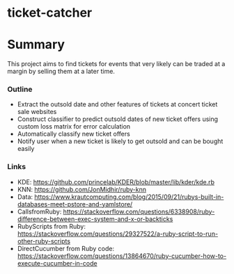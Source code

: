 # ticket-catcher

# Summary
This project aims to find tickets for events that very likely can be traded at a margin by selling them at a later time.
### Outline
* Extract the outsold date and other features of tickets at concert ticket sale websites
* Construct classifier to predict outsold dates of new ticket offers using custom loss matrix for error calculation
* Automatically classify new ticket offers
* Notify user when a new ticket is likely to get outsold and can be bought easily

### Links
* KDE: https://github.com/princelab/KDER/blob/master/lib/kder/kde.rb
* KNN: https://github.com/JonMidhir/ruby-knn
* Data: https://www.krautcomputing.com/blog/2015/09/21/rubys-built-in-databases-meet-pstore-and-yamlstore/
* CallsfromRuby: https://stackoverflow.com/questions/6338908/ruby-difference-between-exec-system-and-x-or-backticks
* RubyScripts from Ruby: https://stackoverflow.com/questions/29327522/a-ruby-script-to-run-other-ruby-scripts
* DirectCucumber from Ruby code: https://stackoverflow.com/questions/13864670/ruby-cucumber-how-to-execute-cucumber-in-code
